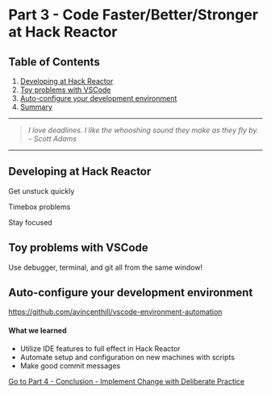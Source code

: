 # Part 3 - Code Faster/Better/Stronger at Hack Reactor

## Table of Contents

1.  [Developing at Hack Reactor](#developing-at-hack-reactor)
1.  [Toy problems with VSCode](#toy-problems-with-vscode)
1.  [Auto-configure your development environment](#auto-configure-your-development-environment)
1.  [Summary](#what-we-learned)

---

> _I love deadlines. I like the whooshing sound they make as they fly by. - Scott Adams_

---

## Developing at Hack Reactor

Get unstuck quickly

Timebox problems

Stay focused

## Toy problems with VSCode

Use debugger, terminal, and git all from the same window!

## Auto-configure your development environment

https://github.com/avincenthill/vscode-environment-automation

#### What we learned

- Utilize IDE features to full effect in Hack Reactor
- Automate setup and configuration on new machines with scripts
- Make good commit messages

[Go to Part 4 - Conclusion - Implement Change with Deliberate Practice](https://github.com/nvincenthill/streamlineyourworkflow/tree/master/Part%204/PART4.md)
